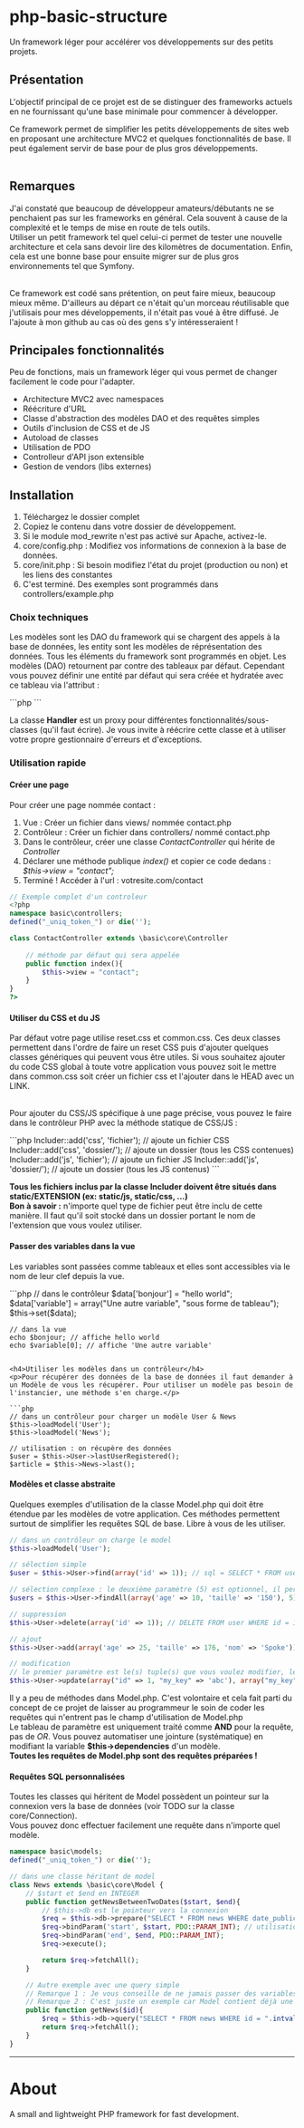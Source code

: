 <h1>php-basic-structure</h1>
<p>
	Un framework léger pour accélérer vos développements sur des petits projets.
</p>


<h2>Présentation</h2>
<p>
L'objectif principal de ce projet est de se distinguer des frameworks actuels en ne fournissant qu'une base minimale pour
commencer à développer.<br />

Ce framework permet de simplifier les petits développements de sites web en proposant une architecture MVC2 et quelques fonctionnalités de base.
Il peut également servir de base pour de plus gros développements.<br />
<br />
</p>

<h2>Remarques</h2>
<p>J'ai constaté que beaucoup de développeur amateurs/débutants ne se penchaient pas sur les frameworks en général. Cela souvent à cause de la complexité et le temps de mise en route de tels outils.<br />
Utiliser un petit framework tel quel celui-ci permet de tester une nouvelle architecture et cela sans devoir lire des kilomètres de documentation. Enfin, cela est une bonne base pour ensuite migrer sur de plus gros environnements tel que Symfony.<br /><br />

Ce framework est codé sans prétention, on peut faire mieux, beaucoup mieux même. D'ailleurs au départ ce n'était qu'un morceau réutilisable que j'utilisais pour mes développements, il 
n'était pas voué à être diffusé. Je l'ajoute à mon github au cas où des gens s'y intéresseraient !</p>

<h2>Principales fonctionnalités</h2>
<p>Peu de fonctions, mais un framework léger qui vous permet de changer facilement le code pour l'adapter.</p>
<ul>
	<li>Architecture MVC2 avec namespaces</li>
	<li>Réécriture d'URL</li>
	<li>Classe d'abstraction des modèles DAO et des requêtes simples</li>
	<li>Outils d'inclusion de CSS et de JS</li>
	<li>Autoload de classes</li>
	<li>Utilisation de PDO</li>
	<li>Controlleur d'API json extensible</li>
	<li>Gestion de vendors (libs externes)</li>
</ul>

<h2>Installation</h2>
<ol>
	<li>Téléchargez le dossier complet</li>
	<li>Copiez le contenu dans votre dossier de développement.</li>
	<li>Si le module mod_rewrite n'est pas activé sur Apache, activez-le.</li>
	<li>core/config.php : Modifiez vos informations de connexion à la base de données.</li>
	<li>core/init.php : Si besoin modifiez l'état du projet (production ou non) et les liens des constantes</li>
	<li>C'est terminé. Des exemples sont programmés dans controllers/example.php</li>
</ol>

<h3>Choix techniques</h3>
<p>
Les modèles sont les DAO du framework qui se chargent des appels à la base de données, les entity sont les modèles de réprésentation des données.
Tous les éléments du framework sont programmés en objet.
Les modèles (DAO) retournent par contre des tableaux par défaut. Cependant vous pouvez définir une entité par défaut qui sera créée et hydratée avec ce tableau via l'attribut : <br />
</p>
```php
<?php
class User extends \basic\core\Model {
	protected $entity = "\\basic\\entities\\User";
	...
}
?>
```

<p>La classe <strong>Handler</strong> est un proxy pour différentes fonctionnalités/sous-classes (qu'il faut écrire). 
Je vous invite à réécrire cette classe et à utiliser votre propre gestionnaire d'erreurs et d'exceptions.</p>

<h3>Utilisation rapide</h3>
<h4>Créer une page</h4>
<p>
	Pour créer une page nommée contact :
	<ol>
		<li>Vue : Créer un fichier dans views/ nommée contact.php</li>
		<li>Contrôleur : Créer un fichier dans controllers/ nommé contact.php</li>
		<li>Dans le contrôleur, créer une classe <i>ContactController</i> qui hérite de <i>Controller</i></li>
		<li>Déclarer une méthode publique <i>index()</i> et copier ce code dedans : <i>$this->view = "contact";</i></li>
		<li>Terminé ! Accéder à l'url : votresite.com/contact</li>
	</ol>
</p>

```php
// Exemple complet d'un controleur
<?php
namespace basic\controllers;
defined("_uniq_token_") or die('');

class ContactController extends \basic\core\Controller
	
	// méthode par défaut qui sera appelée
	public function index(){
		$this->view = "contact";
	}
}
?>
```

<h4>Utiliser du CSS et du JS</h4>
<p>Par défaut votre page utilise reset.css et common.css. Ces deux classes permettent dans l'ordre de faire un reset CSS puis d'ajouter quelques classes génériques qui peuvent vous être utiles.
Si vous souhaitez ajouter du code CSS global à toute votre application vous pouvez soit le mettre dans common.css soit créer un fichier css et l'ajouter dans le HEAD avec un LINK.<br/><br />

Pour ajouter du CSS/JS spécifique à une page précise, vous pouvez le faire dans le contrôleur PHP avec la méthode statique de CSS/JS :<br />
</p>
```php
	Includer::add('css', 'fichier'); // ajoute un fichier CSS
	Includer::add('css', 'dossier/'); // ajoute un dossier (tous les CSS contenues)
	Includer::add('js', 'fichier'); // ajoute un fichier JS
	Includer::add('js', 'dossier/'); // ajoute un dossier (tous les JS contenus)
```

<strong>Tous les fichiers inclus par la classe Includer doivent être situés dans static/EXTENSION (ex: static/js, static/css, ...)</strong><br />
<strong>Bon à savoir :</strong> n'importe quel type de fichier peut être inclu de cette manière. Il faut qu'il soit stocké dans un dossier portant le nom de l'extension que vous voulez utiliser.<br />
</p>

<h4>Passer des variables dans la vue</h4>
<p>Les variables sont passées comme tableaux et elles sont accessibles via le nom de leur clef depuis la vue.</p>
```php
	// dans le contrôleur
	$data['bonjour'] = "hello world";
	$data['variable'] = array("Une autre variable", "sous forme de tableau");
	$this->set($data);
	
	// dans la vue
	echo $bonjour; // affiche hello world
	echo $variable[0]; // affiche 'Une autre variable'
```

<h4>Utiliser les modèles dans un contrôleur</h4>
<p>Pour récupérer des données de la base de données il faut demander à un Modèle de vous les récupérer. Pour utiliser un modèle pas besoin de l'instancier, une méthode s'en charge.</p>

```php
// dans un contrôleur pour charger un modèle User & News
$this->loadModel('User');
$this->loadModel('News');

// utilisation : on récupère des données
$user = $this->User->lastUserRegistered();
$article = $this->News->last();
```

<h4>Modèles et classe abstraite</h4>
<p>Quelques exemples d'utilisation de la classe Model.php qui doit être étendue par les modèles de votre application. Ces méthodes permettent surtout de simplifier les requêtes SQL de base. Libre à vous de les utiliser.</p>

```php
// dans un contrôleur on charge le model
$this->loadModel('User');

// sélection simple
$user = $this->User->find(array('id' => 1)); // sql = SELECT * FROM user WHERE id = 1 LIMIT 1

// sélection complexe : le deuxième paramètre (5) est optionnel, il permet de limiter le nombre de tuples
$users = $this->User->findAll(array('age' => 10, 'taille' => '150'), 5); // SELECT * FROM user WHERE age = 10 AND taille = 150 LIMIT 5

// suppression
$this->User->delete(array('id' => 1)); // DELETE FROM user WHERE id = 1

// ajout
$this->User->add(array('age' => 25, 'taille' => 176, 'nom' => 'Spoke')); // INSERT INTO user (age, taille, nom) VALUES (25, 176, 'Spoke')

// modification
// le premier paramètre est le(s) tuple(s) que vous voulez modifier, le deuxième les valeurs à changer
$this->User->update(array("id" => 1, "my_key" => 'abc'), array("my_key" => 50, "kikoo" => "abcd"));
```

<p>
Il y a peu de méthodes dans Model.php. C'est volontaire et cela fait parti du concept de ce projet de laisser au programmeur le soin de coder les 
requêtes qui n'entrent pas le champ d'utilisation de Model.php <br />
Le tableau de paramètre est uniquement traité comme <b>AND</b> pour la requête, pas de <i>OR</i>.
Vous pouvez automatiser une jointure (systématique) en modifiant la variable <b>$this->dependencies</b> d'un modèle. <br />
<strong>Toutes les requêtes de Model.php sont des requêtes préparées ! </strong>
</p>

<h4>Requêtes SQL personnalisées</h4>
<p>
	Toutes les classes qui héritent de Model possèdent un pointeur sur la connexion vers la base de données (voir TODO sur la classe core/Connection).<br />
	Vous pouvez donc effectuer facilement une requête dans n'importe quel modèle.
</p>

```php
namespace basic\models;
defined("_uniq_token_") or die('');

// dans une classe héritant de model
class News extends \basic\core\Model {
	// $start et $end en INTEGER
	public function getNewsBetweenTwoDates($start, $end){
		// $this->db est le pointeur vers la connexion
		$req = $this->db->prepare("SELECT * FROM news WHERE date_publication BETWEEN :start AND :end");
		$req->bindParam('start', $start, PDO::PARAM_INT); // utilisation standard de PDO
		$req->bindParam('end', $end, PDO::PARAM_INT);
		$req->execute();

		return $req->fetchAll();
	}

	// Autre exemple avec une query simple 
	// Remarque 1 : Je vous conseille de ne jamais passer des variables dans les query simple mais d'utiliser les requêtes préparées pour le faire.
	// Remarque 2 : C'est juste un exemple car Model contient déjà une méthode pour ce genre de requête => $this->find(array('id' => $id))
	public function getNews($id){
		$req = $this->db->query("SELECT * FROM news WHERE id = ".intval($id));
		return $req->fetchAll();
	}
}
```

<hr></hr>
<h1>About</h1>
A small and lightweight PHP framework for fast development.
